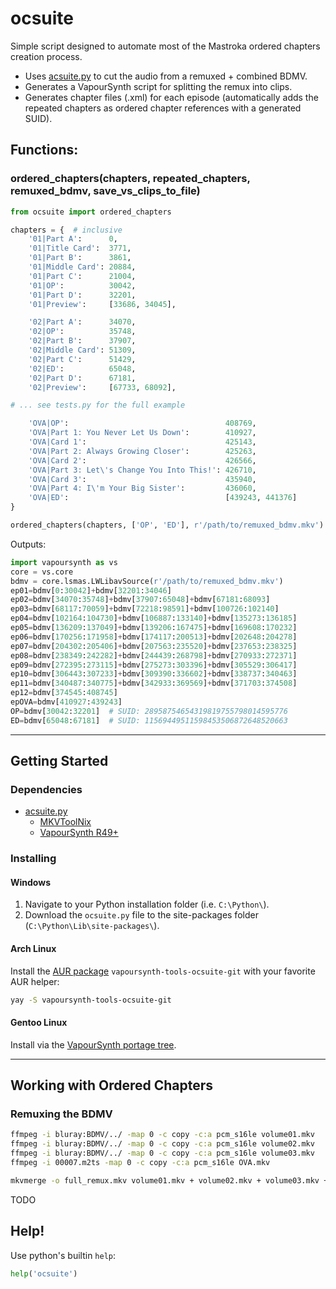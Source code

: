 # ocsuite

Simple script designed to automate most of the Mastroka ordered chapters creation process.

- Uses [acsuite.py][] to cut the audio from a remuxed + combined BDMV.
- Generates a VapourSynth script for splitting the remux into clips.
- Generates chapter files (.xml) for each episode (automatically adds the repeated chapters as ordered chapter references with a generated SUID).

[acsuite.py]: https://github.com/OrangeChannel/acsuite


## Functions:

### ordered_chapters(chapters, repeated_chapters, remuxed_bdmv, save_vs_clips_to_file)

```py
from ocsuite import ordered_chapters

chapters = {  # inclusive
    '01|Part A':      0,
    '01|Title Card':  3771,
    '01|Part B':      3861,
    '01|Middle Card': 20884,
    '01|Part C':      21004,
    '01|OP':          30042,
    '01|Part D':      32201,
    '01|Preview':     [33686, 34045],

    '02|Part A':      34070,
    '02|OP':          35748,
    '02|Part B':      37907,
    '02|Middle Card': 51309,
    '02|Part C':      51429,
    '02|ED':          65048,
    '02|Part D':      67181,
    '02|Preview':     [67733, 68092],

# ... see tests.py for the full example

    'OVA|OP':                                   408769,
    'OVA|Part 1: You Never Let Us Down':        410927,
    'OVA|Card 1':                               425143,
    'OVA|Part 2: Always Growing Closer':        425263,
    'OVA|Card 2':                               426566,
    'OVA|Part 3: Let\'s Change You Into This!': 426710,
    'OVA|Card 3':                               435940,
    'OVA|Part 4: I\'m Your Big Sister':         436060,
    'OVA|ED':                                   [439243, 441376]
}

ordered_chapters(chapters, ['OP', 'ED'], r'/path/to/remuxed_bdmv.mkv')
```

Outputs:
```py
import vapoursynth as vs
core = vs.core
bdmv = core.lsmas.LWLibavSource(r'/path/to/remuxed_bdmv.mkv')
ep01=bdmv[0:30042]+bdmv[32201:34046]
ep02=bdmv[34070:35748]+bdmv[37907:65048]+bdmv[67181:68093]
ep03=bdmv[68117:70059]+bdmv[72218:98591]+bdmv[100726:102140]
ep04=bdmv[102164:104730]+bdmv[106887:133140]+bdmv[135273:136185]
ep05=bdmv[136209:137049]+bdmv[139206:167475]+bdmv[169608:170232]
ep06=bdmv[170256:171958]+bdmv[174117:200513]+bdmv[202648:204278]
ep07=bdmv[204302:205406]+bdmv[207563:235520]+bdmv[237653:238325]
ep08=bdmv[238349:242282]+bdmv[244439:268798]+bdmv[270933:272371]
ep09=bdmv[272395:273115]+bdmv[275273:303396]+bdmv[305529:306417]
ep10=bdmv[306443:307233]+bdmv[309390:336602]+bdmv[338737:340463]
ep11=bdmv[340487:340775]+bdmv[342933:369569]+bdmv[371703:374508]
ep12=bdmv[374545:408745]
epOVA=bdmv[410927:439243]
OP=bdmv[30042:32201]  # SUID: 28958754654319819755798014595776
ED=bdmv[65048:67181]  # SUID: 11569449511598453506872648520663
```
---

## Getting Started

### Dependencies
- [acsuite.py]
  - [MKVToolNix](https://mkvtoolnix.download/downloads.html)
  - [VapourSynth R49+](https://github.com/vapoursynth/vapoursynth/releases)

### Installing

#### Windows

1. Navigate to your Python installation folder (i.e. `C:\Python\`).
1. Download the `ocsuite.py` file to the site-packages folder (`C:\Python\Lib\site-packages\`).

#### Arch Linux

Install the [AUR package](https://aur.archlinux.org/packages/vapoursynth-tools-ocsuite-git/) `vapoursynth-tools-ocsuite-git` with your favorite AUR helper:

```sh
yay -S vapoursynth-tools-ocsuite-git
```

#### Gentoo Linux

Install via the [VapourSynth portage tree](https://github.com/4re/vapoursynth-portage).

---

## Working with Ordered Chapters

### Remuxing the BDMV

```sh
ffmpeg -i bluray:BDMV/../ -map 0 -c copy -c:a pcm_s16le volume01.mkv
ffmpeg -i bluray:BDMV/../ -map 0 -c copy -c:a pcm_s16le volume02.mkv
ffmpeg -i bluray:BDMV/../ -map 0 -c copy -c:a pcm_s16le volume03.mkv
ffmpeg -i 00007.m2ts -map 0 -c copy -c:a pcm_s16le OVA.mkv

mkvmerge -o full_remux.mkv volume01.mkv + volume02.mkv + volume03.mkv + OVA.mkv
```

TODO

## Help!

Use python's builtin `help`: 

```py
help('ocsuite')
```

